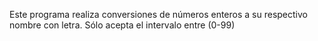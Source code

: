 Este programa realiza conversiones de números enteros a su respectivo nombre con letra. 
Sólo acepta el intervalo entre (0-99) 
